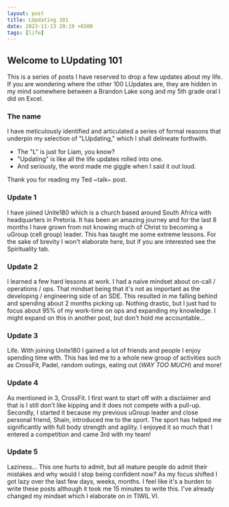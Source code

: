 ```yaml
---
layout: post
title: LUpdating 101
date: 2023-11-13 20:19 +0200
tags: [life]
---
```


## Welcome to LUpdating 101
This is a series of posts I have reserved to drop a few updates about my life. If you are wondering where the other 100 LUpdates are, they are hidden in my mind somewhere between a Brandon Lake song and my 5th grade oral I did on Excel.

### The name
I have meticulously identified and articulated a series of formal reasons that underpin my selection of "LUpdating," which I shall delineate forthwith.

- The "L" is just for Liam, you know?
- "Updating" is like all the life updates rolled into one.
- And seriously, the word made me giggle when I said it out loud.

Thank you for reading my Ted ~talk~ post.

### Update 1
I have joined Unite180 which is a church based around South Africa with headquarters in Pretoria. It has been an amazing journey and for the last 8 months I have grown from not knowing much of Christ to becoming a uGroup (cell group) leader. This has taught me some extreme lessons. For the sake of brevity I won't elaborate here, but if you are interested see the Spirituality tab.

### Update 2
I learned a few hard lessons at work. I had a naive mindset about on-call / operations / ops. That mindset being that it's not as important as the developing / engineering side of an SDE. This resulted in me falling behind and spending about 2 months picking up. Nothing drastic, but I just had to focus about 95% of my work-time on ops and expanding my knowledge. I might expand on this in another post, but don't hold me accountable...

### Update 3
Life. With joining Unite180 I gained a lot of friends and people I enjoy spending time with. This has led me to a whole new group of activities such as CrossFit, Padel, random outings, eating out (_WAY TOO MUCH_) and more!

### Update 4
As mentioned in 3, CrossFit. I first want to start off with a disclaimer and that is I still don't like kipping and it does not compete with a pull-up. Secondly, I started it because my previous uGroup leader and close personal friend, Shain, introduced me to the sport. The sport has helped me significantly with full body strength and agility. I enjoyed it so much that I entered a competition and came 3rd with my team!

### Update 5
Laziness... This one hurts to admit, but all mature people do admit their mistakes and why would I stop being confident now? As my focus shifted I got lazy over the last few days, weeks, months. I feel like it's a burden to write these posts although it took me 15 minutes to write this. I've already changed my mindset which I elaborate on in TIWIL VI.
